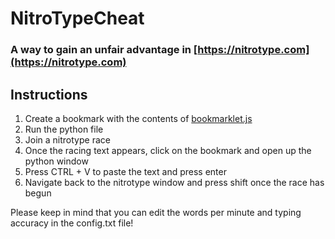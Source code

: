 # NitroTypeCheat
### A way to gain an unfair advantage in [https://nitrotype.com](https://nitrotype.com)

## Instructions
1. Create a bookmark with the contents of [bookmarklet.js](https://github.com/SbCoiner/NitroTypeCheat/blob/main/bookmarklet.js)
2. Run the python file
3. Join a nitrotype race
4. Once the racing text appears, click on the bookmark and open up the python window
5. Press CTRL + V to paste the text and press enter
6. Navigate back to the nitrotype window and press shift once the race has begun

Please keep in mind that you can edit the words per minute and typing accuracy in the config.txt file!
